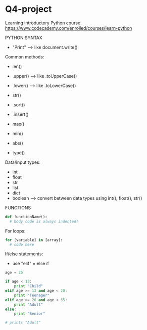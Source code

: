 # Q4-project
Learning introductory Python course:
https://www.codecademy.com/enrolled/courses/learn-python



PYTHON SYNTAX
- "Print" --> like document.write()

Common methods:
- len()
- .upper() --> like .toUpperCase()
- .lower() --> like .toLowerCase()
- str()
- .sort()
- .insert()

- max()
- min()
- abs()
- type()

Data/input types:
- int
- float
- str
- list
- dict
- boolean
--> convert between data types using int(), float(), str()

FUNCTIONS
```Python
def functionName():
  # body code is always indented!
```

For loops:
```Python
for [variable] in [array]:
  # code here
```

If/else statements:
- use "elif" = else if
```Python
age = 25

if age < 13:
    print "Child"
elif age >= 13 and age < 20:
    print "Teenager"
elif age >= 20 and age < 65:
    print "Adult"
else:
    print "Senior"

# prints "Adult"
```
